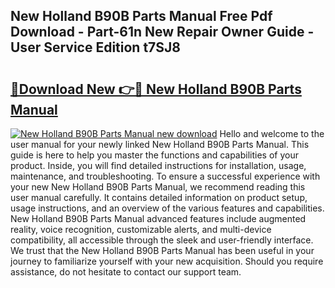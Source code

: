 ## New Holland B90B Parts Manual Free Pdf Download - Part-61n New Repair Owner Guide - User Service Edition t7SJ8

# <h2><a href="http://bc87263.oget.top/?id=New+Holland+B90B+Parts+Manual">🔗Download New 👉🔴 New Holland B90B Parts Manual</a></h2>

[![New Holland B90B Parts Manual new download](https://i.imgur.com/5g1atiW.png)](http://bc87263.oget.top/?id=New+Holland+B90B+Parts+Manual)
Hello and welcome to the user manual for your newly linked New Holland B90B Parts Manual. This guide is here to help you master the functions and capabilities of your product. Inside, you will find detailed instructions for installation, usage, maintenance, and troubleshooting. To ensure a successful experience with your new New Holland B90B Parts Manual, we recommend reading this user manual carefully. It contains detailed information on product setup, usage instructions, and an overview of the various features and capabilities. New Holland B90B Parts Manual advanced features include augmented reality, voice recognition, customizable alerts, and multi-device compatibility, all accessible through the sleek and user-friendly interface. We trust that the New Holland B90B Parts Manual has been useful in your journey to familiarize yourself with your new acquisition. Should you require assistance, do not hesitate to contact our support team.
